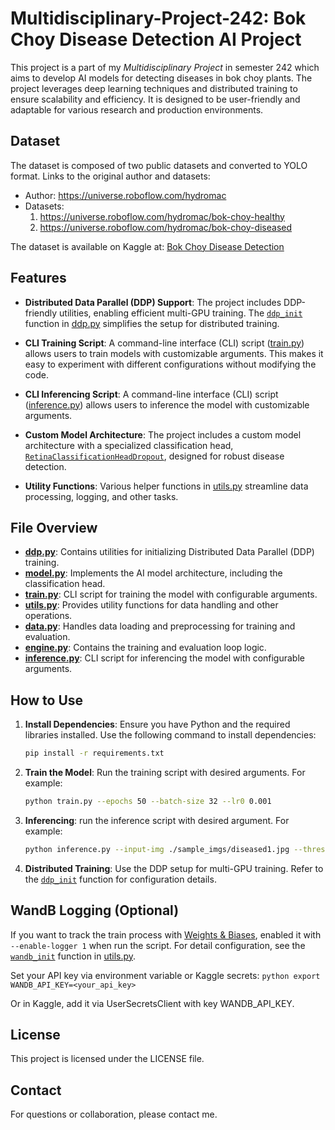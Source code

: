 # Multidisciplinary-Project-242: Bok Choy Disease Detection AI Project

This project is a part of my *Multidisciplinary Project* in semester 242 which aims to develop AI models for detecting diseases in bok choy plants. The project leverages deep learning techniques and distributed training to ensure scalability and efficiency. It is designed to be user-friendly and adaptable for various research and production environments.

## Dataset
The dataset is composed of two public datasets and converted to YOLO format. Links to the original author and datasets:
- Author: https://universe.roboflow.com/hydromac
- Datasets: 
  1. https://universe.roboflow.com/hydromac/bok-choy-healthy
  2. https://universe.roboflow.com/hydromac/bok-choy-diseased

The dataset is available on Kaggle at: [Bok Choy Disease Detection](https://www.kaggle.com/datasets/nguynhcan/bok-choy-disease-detection-yolo-format)

## Features

- **Distributed Data Parallel (DDP) Support**: The project includes DDP-friendly utilities, enabling efficient multi-GPU training. The [`ddp_init`](ddp.py) function in [ddp.py](ddp.py) simplifies the setup for distributed training.

- **CLI Training Script**: A command-line interface (CLI) script ([train.py](train.py)) allows users to train models with customizable arguments. This makes it easy to experiment with different configurations without modifying the code.

- **CLI Inferencing Script**: A command-line interface (CLI) script ([inference.py](inference.py)) allows users to inference the model with customizable arguments. 

- **Custom Model Architecture**: The project includes a custom model architecture with a specialized classification head, [`RetinaClassificationHeadDropout`](model.py), designed for robust disease detection.

- **Utility Functions**: Various helper functions in [utils.py](utils.py) streamline data processing, logging, and other tasks.

## File Overview

- **[ddp.py](ddp.py)**: Contains utilities for initializing Distributed Data Parallel (DDP) training.
- **[model.py](model.py)**: Implements the AI model architecture, including the classification head.
- **[train.py](train.py)**: CLI script for training the model with configurable arguments.
- **[utils.py](utils.py)**: Provides utility functions for data handling and other operations.
- **[data.py](data.py)**: Handles data loading and preprocessing for training and evaluation.
- **[engine.py](engine.py)**: Contains the training and evaluation loop logic.
- **[inference.py](inference.py)**: CLI script for inferencing the model with configurable arguments. 

## How to Use

1. **Install Dependencies**: Ensure you have Python and the required libraries installed. Use the following command to install dependencies:
    ```sh
    pip install -r requirements.txt
    ```

2. **Train the Model**: Run the training script with desired arguments. For example:
    ```sh
    python train.py --epochs 50 --batch-size 32 --lr0 0.001
    ```

3. **Inferencing**: run the inference script with desired argument. For example:
    ```sh
    python inference.py --input-img ./sample_imgs/diseased1.jpg --threshold 0.2 --output_dir ./out_imgs --checkpoint-path ./best.pth
    ```

4. **Distributed Training**: Use the DDP setup for multi-GPU training. Refer to the [`ddp_init`](ddp.py) function for configuration details.

## WandB Logging (Optional)
If you want to track the train process with [Weights & Biases](https://wandb.ai/), enabled it with `--enable-logger 1` when run the script. For detail configuration, see the [`wandb_init`](utils.py) function in [utils.py](utils.py). 

Set your API key via environment variable or Kaggle secrets:
    ```python
    export WANDB_API_KEY=<your_api_key>
    ```

Or in Kaggle, add it via UserSecretsClient with key WANDB\_API\_KEY.

## License
This project is licensed under the LICENSE file.

## Contact
For questions or collaboration, please contact me. 
